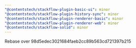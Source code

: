 ```yaml
---
"@contentstech/stackflow-plugin-basic-ui": minor
"@contentstech/stackflow-plugin-history-sync": minor
"@contentstech/stackflow-plugin-renderer-basic": minor
"@contentstech/stackflow-plugin-renderer-web": minor
"@contentstech/stackflow-solid": minor
---
```


Rebase over 98d5edec3021684faeb2cc89b563cd721397b215
